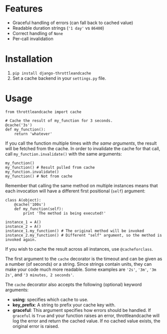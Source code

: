Features
========

- Graceful handling of errors (can fall back to cached value)
- Readable duration strings (`'1 day'` vs `86400`)
- Correct handling of `None`
- Per-call invalidation


Installation
============

1. `pip install django-throttleandcache`
2. Set a cache backend in your `settings.py` file.


Usage
=====

    from throttleandcache import cache

    # Cache the result of my_function for 3 seconds.
    @cache('3s')
    def my_function():
        return 'whatever'

If you call the function multiple times *with the same arguments*, the result
will be fetched from the cache. In order to invalidate the cache for that call,
call `my_function.invalidate()` with the same arguments:

    my_function()
    my_function() # Result pulled from cache
    my_function.invalidate()
    my_function() # Not from cache

Remember that calling the same method on multiple instances means that each
invocation will have a different first positional (`self`) argument:

    class A(object):
        @cache('100s')
        def my_function(self):
            print 'The method is being executed!'

    instance_1 = A()
    instance_2 = A()
    instance_1.my_function() # The original method will be invoked
    instance_2.my_function() # Different "self" argument, so the method is invoked again.

If you wish to cache the result across all instances, use `@cacheforclass`.

The first argument to the `cache` decorator is the timeout and can be given as
a number (of seconds) or a string. Since strings contain units, they can make
your code much more readable. Some examples are `'2s'`, `'3m'`, `'3m 2s'`, and
`'3 minutes, 2 seconds'`.

The `cache` decorator also accepts the following (optional) keyword arguments:

- **using**: specifies which cache to use.
- **key_prefix**: A string to prefix your cache key with.
- **graceful**: This argument specifies how errors should be handled. If
    `graceful` is `True` and your function raises an error, throttleandcache
    will log the error and return the cached value. If no cached value exists,
    the original error is raised.
